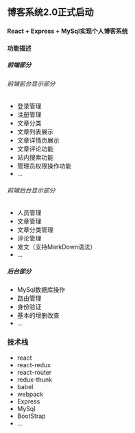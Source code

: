 ## 博客系统2.0正式启动

#### React + Express + MySql实现个人博客系统

#### 功能描述
##### 前端部分
###### 前端前台显示部分
- 登录管理
- 注册管理
- 文章分类
- 文章列表展示
- 文章详情页展示
- 文章评论功能
- 站内搜索功能
- 管理员权限操作功能
- ...
###### 前端后台显示部分
- 人员管理
- 文章管理
- 文章分类管理
- 评论管理
- 发文（支持MarkDown语法）
- ...
##### 后台部分
- MySql数据库操作
- 路由管理
- 身份验证
- 基本的增删改查
- ...

### 技术栈
- react
- react-redux
- react-router
- redux-thunk
- babel
- webpack
- Express
- MySql
- BootStrap
- ...